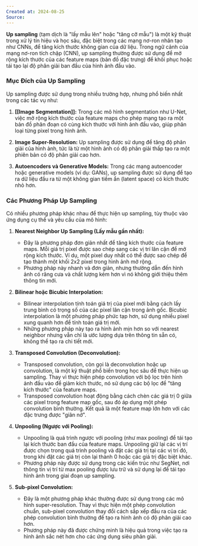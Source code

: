 ```yaml
---
Created at: 2024-08-25
Source:
---
```

**Up sampling** (tạm dịch là "lấy mẫu lên" hoặc "tăng cỡ mẫu") là một kỹ thuật trong xử lý tín hiệu và học sâu, đặc biệt trong các mạng nơ-ron nhân tạo như CNNs, để tăng kích thước không gian của dữ liệu. Trong ngữ cảnh của mạng nơ-ron tích chập (CNN), up sampling thường được sử dụng để mở rộng kích thước của các feature maps (bản đồ đặc trưng) để khôi phục hoặc tái tạo lại độ phân giải ban đầu của hình ảnh đầu vào.

### Mục Đích của Up Sampling

Up sampling được sử dụng trong nhiều trường hợp, nhưng phổ biến nhất trong các tác vụ như:

1. **[[Image Segmentation]]:** Trong các mô hình segmentation như U-Net, việc mở rộng kích thước của feature maps cho phép mạng tạo ra một bản đồ phân đoạn có cùng kích thước với hình ảnh đầu vào, giúp phân loại từng pixel trong hình ảnh.

2. **Image Super-Resolution:** Up sampling được sử dụng để tăng độ phân giải của hình ảnh, tức là từ một hình ảnh có độ phân giải thấp tạo ra một phiên bản có độ phân giải cao hơn.

3. **Autoencoders và Generative Models:** Trong các mạng autoencoder hoặc generative models (ví dụ: GANs), up sampling được sử dụng để tạo ra dữ liệu đầu ra từ một không gian tiềm ẩn (latent space) có kích thước nhỏ hơn.

### Các Phương Pháp Up Sampling

Có nhiều phương pháp khác nhau để thực hiện up sampling, tùy thuộc vào ứng dụng cụ thể và yêu cầu của mô hình:

1. **Nearest Neighbor Up Sampling (Lấy mẫu gần nhất):**
   - Đây là phương pháp đơn giản nhất để tăng kích thước của feature maps. Mỗi giá trị pixel được sao chép sang các vị trí lân cận để mở rộng kích thước. Ví dụ, một pixel duy nhất có thể được sao chép để tạo thành một khối 2x2 pixel trong hình ảnh mở rộng.
   - Phương pháp này nhanh và đơn giản, nhưng thường dẫn đến hình ảnh có răng cưa và chất lượng kém hơn vì nó không giới thiệu thêm thông tin mới.

2. **Bilinear hoặc Bicubic Interpolation:**
   - Bilinear interpolation tính toán giá trị của pixel mới bằng cách lấy trung bình có trọng số của các pixel lân cận trong ảnh gốc. Bicubic interpolation là một phương pháp phức tạp hơn, sử dụng nhiều pixel xung quanh hơn để tính toán giá trị mới.
   - Những phương pháp này tạo ra hình ảnh mịn hơn so với nearest neighbor nhưng vẫn chỉ là ước lượng dựa trên thông tin sẵn có, không thể tạo ra chi tiết mới.

3. **Transposed Convolution (Deconvolution):**
   - Transposed convolution, còn gọi là deconvolution hoặc up convolution, là một kỹ thuật phổ biến trong học sâu để thực hiện up sampling. Thay vì thực hiện phép convolution với bộ lọc trên hình ảnh đầu vào để giảm kích thước, nó sử dụng các bộ lọc để "tăng kích thước" của feature maps.
   - Transposed convolution hoạt động bằng cách chèn các giá trị 0 giữa các pixel trong feature map gốc, sau đó áp dụng một phép convolution bình thường. Kết quả là một feature map lớn hơn với các đặc trưng được "giãn nở".

4. **Unpooling (Ngược với Pooling):**
   - Unpooling là quá trình ngược với pooling (như max pooling) để tái tạo lại kích thước ban đầu của feature maps. Unpooling giữ lại các vị trí được chọn trong quá trình pooling và đặt các giá trị tại các vị trí đó, trong khi đặt các giá trị còn lại thành 0 hoặc các giá trị đặc biệt khác.
   - Phương pháp này được sử dụng trong các kiến trúc như SegNet, nơi thông tin vị trí từ max pooling được lưu trữ và sử dụng lại để tái tạo hình ảnh trong giai đoạn up sampling.

5. **Sub-pixel Convolution:**
   - Đây là một phương pháp khác thường được sử dụng trong các mô hình super-resolution. Thay vì thực hiện một phép convolution chuẩn, sub-pixel convolution thay đổi cách sắp xếp đầu ra của các phép convolution bình thường để tạo ra hình ảnh có độ phân giải cao hơn.
   - Phương pháp này đã được chứng minh là hiệu quả trong việc tạo ra hình ảnh sắc nét hơn cho các ứng dụng siêu phân giải.